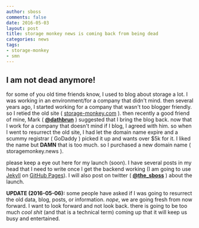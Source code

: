 ```yaml
---
author: sboss
comments: false
date: 2016-05-03
layout: post
title: storage monkey news is coming back from being dead
categories: news
tags:
- storage-monkey
- smn
---
```


## I am not dead anymore!

for some of you old time friends know, I used to blog about storage a lot.  I was working in an environment/for a company that didn't mind.  then several years ago, I started working for a company that wasn't too blogger friendly.  so I retied the old site ( [storage-monkey.com](http://storage-monkey.com) ).  then recently a good friend of mine, Mark ( **[@dathbrun](https://twitter.com/dathbrun)** ) suggested that I bring the blog back.  now that I work for a company that doesn't mind if I blog, I agreed with him.  so when I went to resurrect the old site, I had let the domain name expire and a scummy registrar ( GoDaddy ) picked it up and wants over $5k for it.  I liked the name but **DAMN** that is too much.  so I purchased a new domain name ( storagemonkey.news ).

please keep a eye out here for my launch (soon).  I have several posts in my head that I need to write once I get the backend working (I am going to use [Jekyll](https://jekyllrb.com) on [GitHub Pages](https://pages.github.com/)).  I will also post on twitter ( **[@the_sboss](https://twitter.com/the_sboss)** ) about the launch.


**UPDATE (2016-05-06):** some people have asked if I was going to resurrect the old data, blog, posts, or information.  *nope*, we are going fresh from now forward.  I want to look forward and not look back.  there is going to be too much *cool shit* (and that is a technical term) coming up that it will keep us busy and entertained.
